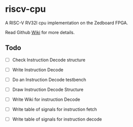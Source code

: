 # riscv-cpu
A RISC-V RV32I cpu implementation on the Zedboard FPGA.

Read Github [Wiki](https://github.com/Tech-Matt/riscv-cpu/wiki) for more details.

## Todo
- [ ] Check Instruction Decode structure
- [ ] Write Instruction Decode
- [ ] Do an Instruction Decode testbench
- [ ] Draw Instruction Decode Structure
- [ ] Write Wiki for instruction Decode
- [ ] Write table of signals for instruction fetch
- [ ] Write table of signals for instruction decode

